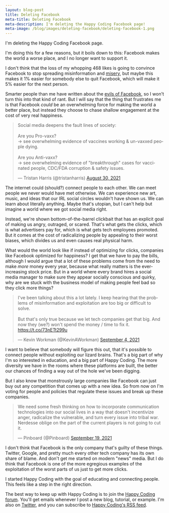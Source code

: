 ```yaml
---
layout: blog-post
title: Deleting Facebook
meta-title: Deleting Facebook
meta-description: I'm deleting the Happy Coding Facebook page!
meta-image: /blog/images/deleting-facebook/deleting-facebook-1.png
---
```


I'm deleting the Happy Coding Facebook page.

I'm doing this for a few reasons, but it boils down to this: Facebook makes the world a worse place, and I no longer want to support it.

I don't think that the loss of my whopping 468 likes is going to convince Facebook to stop spreading misinformation and [misery](https://shesabeast.substack.com/p/instagram-is-essentially-a-weight), but maybe this makes it 1% easier for somebody else to quit Facebook, which will make it 5% easier for the next person.

Smarter people than me have written about the [evils of Facebook](https://pluralistic.net/2021/09/22/kropotkin-graeber/#zuckerveganism), so I won't turn this into that kind of rant. But I will say that the thing that frustrates me is that Facebook *could* be an overwhelming force for making the world a better place, but instead they choose to chase shallow engagement at the cost of very real happiness.

<blockquote class="twitter-tweet" data-conversation="none" data-dnt="true"><p lang="en" dir="ltr">Social media deepens the fault lines of society:<br><br>Are you Pro-vaxx? <br>-&gt; see overwhelming evidence of vaccines working &amp; un-vaxxed people dying.<br><br>Are you Anti-vaxx? <br>-&gt; see overwhelming evidence of &quot;breakthrough&quot; cases for vaccinated people, CDC/FDA corruption &amp; safety issues.</p>&mdash; Tristan Harris (@tristanharris) <a href="https://twitter.com/tristanharris/status/1432353963643482115?ref_src=twsrc%5Etfw">August 30, 2021</a></blockquote> <script async src="https://platform.twitter.com/widgets.js" charset="utf-8"></script>

The internet could (should?) connect people to each other. We can meet people we never would have met otherwise. We can experience new art, music, and ideas that our IRL social circles wouldn't have shown us. We can learn about literally anything. Maybe that's utopian, but I can't help but imagine a world where we got social media right.

Instead, we're shown bottom-of-the-barrel clickbait that has an explicit goal of making us angry, outraged, or scared. That's what gets the clicks, which is what advertisers pay for, which is what gets tech employees promoted. But it comes at the cost of radicalizing people by appealing to their worst biases, which divides us and even causes real physical harm.

What would the world look like if instead of optimizing for clicks, companies like Facebook optimized for happiness? I get that we have to pay the bills, although I would argue that a lot of these problems come from the need to make *more* money every year, because what really matters is the ever-increasing stock price. But in a world where every brand hires a social media manager to make sure they appear socially conscious and quirky, why are we stuck with the business model of making people feel bad so they click more things?

<blockquote class="twitter-tweet" data-dnt="true"><p lang="en" dir="ltr">I&#39;ve been talking about this a lot lately. I keep hearing that the problems of misinformation and exploitation are too big or difficult to solve.<br><br>But that&#39;s only true because we let tech companies get that big. And now they (we?) won&#39;t spend the money / time to fix it. <a href="https://t.co/73nETt299u">https://t.co/73nETt299u</a></p>&mdash; Kevin Workman (@KevinAWorkman) <a href="https://twitter.com/KevinAWorkman/status/1434190050640601092?ref_src=twsrc%5Etfw">September 4, 2021</a></blockquote> <script async src="https://platform.twitter.com/widgets.js" charset="utf-8"></script>

I want to believe that somebody will figure this out, that it's possible to connect people without exploiting our lizard brains. That's a big part of why I'm so interested in education, and a big part of Happy Coding. The more diversity we have in the rooms where these platforms are built, the better our chances of finding a way out of the hole we've been digging.

But I also know that monstrously large companies like Facebook can just buy out any competition that comes up with a new idea. So from now on I'm voting for people and policies that regulate these issues and break up these companies.

<blockquote class="twitter-tweet" data-conversation="none" data-dnt="true"><p lang="en" dir="ltr">We need some fresh thinking on how to incorporate communication technologies into our social lives in a way that doesn&#39;t incentivize anger, radicalize the vulnerable, and turn every issue into tribal war. Nerdesse oblige on the part of the current players is not going to cut it.</p>&mdash; Pinboard (@Pinboard) <a href="https://twitter.com/Pinboard/status/1439675330894057472?ref_src=twsrc%5Etfw">September 19, 2021</a></blockquote> <script async src="https://platform.twitter.com/widgets.js" charset="utf-8"></script>

I don't think that Facebook is the only company that's guilty of these things. Twitter, Google, and pretty much every other tech company has its own share of blame. And don't get me started on modern "news" media. But I do think that Facebook is one of the more egregious examples of the exploitation of the worst parts of us just to get more clicks.

I started Happy Coding with the goal of educating and connecting people. This feels like a step in the right direction.

The best way to keep up with Happy Coding is to join the [Happy Coding forum](https://forum.happycoding.io). You'll get emails whenever I post a new blog, tutorial, or example. I'm also on [Twitter](https://twitter.com/KevinAWorkman), and you can subscribe to [Happy Coding's RSS feed](/feed.xml).
